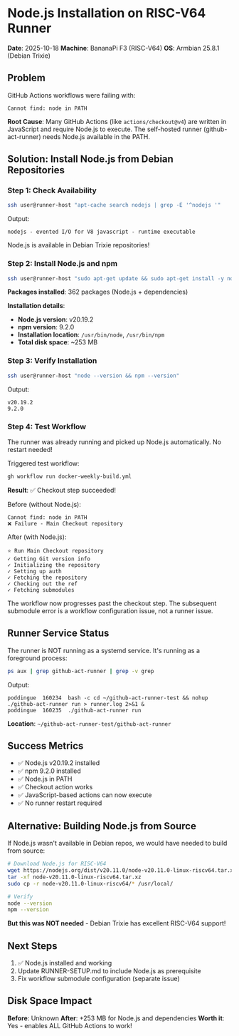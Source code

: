 # Node.js Installation on RISC-V64 Runner

**Date**: 2025-10-18
**Machine**: BananaPi F3 (RISC-V64)
**OS**: Armbian 25.8.1 (Debian Trixie)

## Problem

GitHub Actions workflows were failing with:
```
Cannot find: node in PATH
```

**Root Cause**: Many GitHub Actions (like `actions/checkout@v4`) are written in JavaScript and require Node.js to execute. The self-hosted runner (github-act-runner) needs Node.js available in the PATH.

## Solution: Install Node.js from Debian Repositories

### Step 1: Check Availability

```bash
ssh user@runner-host "apt-cache search nodejs | grep -E '^nodejs '"
```

Output:
```
nodejs - evented I/O for V8 javascript - runtime executable
```

Node.js is available in Debian Trixie repositories!

### Step 2: Install Node.js and npm

```bash
ssh user@runner-host "sudo apt-get update && sudo apt-get install -y nodejs npm"
```

**Packages installed**: 362 packages (Node.js + dependencies)

**Installation details**:
- **Node.js version**: v20.19.2
- **npm version**: 9.2.0
- **Installation location**: `/usr/bin/node`, `/usr/bin/npm`
- **Total disk space**: ~253 MB

### Step 3: Verify Installation

```bash
ssh user@runner-host "node --version && npm --version"
```

Output:
```
v20.19.2
9.2.0
```

### Step 4: Test Workflow

The runner was already running and picked up Node.js automatically. No restart needed!

Triggered test workflow:
```bash
gh workflow run docker-weekly-build.yml
```

**Result**: ✅ Checkout step succeeded!

Before (without Node.js):
```
Cannot find: node in PATH
❌ Failure - Main Checkout repository
```

After (with Node.js):
```
⭐ Run Main Checkout repository
✓ Getting Git version info
✓ Initializing the repository
✓ Setting up auth
✓ Fetching the repository
✓ Checking out the ref
✓ Fetching submodules
```

The workflow now progresses past the checkout step. The subsequent submodule error is a workflow configuration issue, not a runner issue.

## Runner Service Status

The runner is NOT running as a systemd service. It's running as a foreground process:

```bash
ps aux | grep github-act-runner | grep -v grep
```

Output:
```
poddingue  160234  bash -c cd ~/github-act-runner-test && nohup ./github-act-runner run > runner.log 2>&1 &
poddingue  160235  ./github-act-runner run
```

**Location**: `~/github-act-runner-test/github-act-runner`

## Success Metrics

- ✅ Node.js v20.19.2 installed
- ✅ npm 9.2.0 installed
- ✅ Node.js in PATH
- ✅ Checkout action works
- ✅ JavaScript-based actions can now execute
- ✅ No runner restart required

## Alternative: Building Node.js from Source

If Node.js wasn't available in Debian repos, we would have needed to build from source:

```bash
# Download Node.js for RISC-V64
wget https://nodejs.org/dist/v20.11.0/node-v20.11.0-linux-riscv64.tar.xz
tar -xf node-v20.11.0-linux-riscv64.tar.xz
sudo cp -r node-v20.11.0-linux-riscv64/* /usr/local/

# Verify
node --version
npm --version
```

**But this was NOT needed** - Debian Trixie has excellent RISC-V64 support!

## Next Steps

1. ✅ Node.js installed and working
2. Update RUNNER-SETUP.md to include Node.js as prerequisite
3. Fix workflow submodule configuration (separate issue)

## Disk Space Impact

**Before**: Unknown
**After**: +253 MB for Node.js and dependencies
**Worth it**: Yes - enables ALL GitHub Actions to work!
